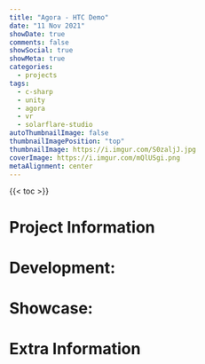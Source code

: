 ```yaml
---
title: "Agora - HTC Demo"
date: "11 Nov 2021"
showDate: true
comments: false
showSocial: true
showMeta: true
categories:
  - projects
tags:
  - c-sharp
  - unity
  - agora
  - vr
  - solarflare-studio
autoThumbnailImage: false
thumbnailImagePosition: "top"
thumbnailImage: https://i.imgur.com/S0zaljJ.jpg
coverImage: https://i.imgur.com/mQlUSgi.png
metaAlignment: center
---
```

<!--more-->
{{< toc >}}

# Project Information


# Development:


# Showcase:


# Extra Information


[//]: # ({{< image classes="fancybox nocaption fig-25" src="https://i.imgur.com/apl8UH2t.png" thumbnail="https://i.imgur.com/apl8UH2t.png" group="group:labs-nanoleaf-football" >}})

[comment]: <> ({{< image classes="fancybox nocaption clear fig-25" src="https://i.imgur.com/jBfEt6S.gif" thumbnail="https://i.imgur.com/jBfEt6S.gif" group="group:labs-nanoleaf-football" >}})

[//]: # ([Solarflare Studio]&#40;https://solarflarestudio.co.uk/&#41;)

[//]: # ([![SFS]&#40;https://i.imgur.com/apl8UH2t.png&#41;]&#40;https://solarflarestudio.co.uk/&#41;)

[//]: # ()
[//]: # ({{< image classes="fancybox left fig-20" src="https://i.imgur.com/jBfEt6S.gif" thumbnail="https://i.imgur.com/jBfEt6S.gif" group="group:labs-nanoleaf-football" >}})


